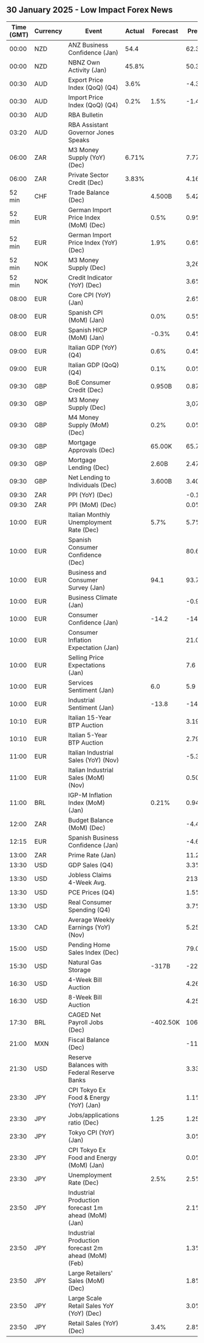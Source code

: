 ## 30 January 2025 - Low Impact Forex News

| Time (GMT) | Currency | Event | Actual | Forecast | Previous |
|------|----------|-------|--------|----------|----------|
| 00:00 | NZD | ANZ Business Confidence (Jan) | 54.4 |  | 62.3 |
| 00:00 | NZD | NBNZ Own Activity (Jan) | 45.8% |  | 50.3% |
| 00:30 | AUD | Export Price Index (QoQ) (Q4) | 3.6% |  | -4.3% |
| 00:30 | AUD | Import Price Index (QoQ) (Q4) | 0.2% | 1.5% | -1.4% |
| 00:30 | AUD | RBA Bulletin |  |  |  |
| 03:20 | AUD | RBA Assistant Governor Jones Speaks |  |  |  |
| 06:00 | ZAR | M3 Money Supply (YoY) (Dec) | 6.71% |  | 7.77% |
| 06:00 | ZAR | Private Sector Credit (Dec) | 3.83% |  | 4.16% |
| 52 min | CHF | Trade Balance (Dec) |  | 4.500B | 5.424B |
| 52 min | EUR | German Import Price Index (MoM) (Dec) |  | 0.5% | 0.9% |
| 52 min | EUR | German Import Price Index (YoY) (Dec) |  | 1.9% | 0.6% |
| 52 min | NOK | M3 Money Supply (Dec) |  |  | 3,266.3B |
| 52 min | NOK | Credit Indicator (YoY) (Dec) |  |  | 3.6% |
| 08:00 | EUR | Core CPI (YoY) (Jan) |  |  | 2.6% |
| 08:00 | EUR | Spanish CPI (MoM) (Jan) |  | 0.0% | 0.5% |
| 08:00 | EUR | Spanish HICP (MoM) (Jan) |  | -0.3% | 0.4% |
| 09:00 | EUR | Italian GDP (YoY) (Q4) |  | 0.6% | 0.4% |
| 09:00 | EUR | Italian GDP (QoQ) (Q4) |  | 0.1% | 0.0% |
| 09:30 | GBP | BoE Consumer Credit (Dec) |  | 0.950B | 0.878B |
| 09:30 | GBP | M3 Money Supply (Dec) |  |  | 3,077.1B |
| 09:30 | GBP | M4 Money Supply (MoM) (Dec) |  | 0.2% | 0.0% |
| 09:30 | GBP | Mortgage Approvals (Dec) |  | 65.00K | 65.72K |
| 09:30 | GBP | Mortgage Lending (Dec) |  | 2.60B | 2.47B |
| 09:30 | GBP | Net Lending to Individuals (Dec) |  | 3.600B | 3.400B |
| 09:30 | ZAR | PPI (YoY) (Dec) |  |  | -0.1% |
| 09:30 | ZAR | PPI (MoM) (Dec) |  |  | 0.0% |
| 10:00 | EUR | Italian Monthly Unemployment Rate (Dec) |  | 5.7% | 5.7% |
| 10:00 | EUR | Spanish Consumer Confidence (Dec) |  |  | 80.6 |
| 10:00 | EUR | Business and Consumer Survey (Jan) |  | 94.1 | 93.7 |
| 10:00 | EUR | Business Climate (Jan) |  |  | -0.91 |
| 10:00 | EUR | Consumer Confidence (Jan) |  | -14.2 | -14.5 |
| 10:00 | EUR | Consumer Inflation Expectation (Jan) |  |  | 21.0 |
| 10:00 | EUR | Selling Price Expectations (Jan) |  |  | 7.6 |
| 10:00 | EUR | Services Sentiment (Jan) |  | 6.0 | 5.9 |
| 10:00 | EUR | Industrial Sentiment (Jan) |  | -13.8 | -14.1 |
| 10:10 | EUR | Italian 15-Year BTP Auction |  |  | 3.19% |
| 10:10 | EUR | Italian 5-Year BTP Auction |  |  | 2.79% |
| 11:00 | EUR | Italian Industrial Sales (YoY) (Nov) |  |  | -5.30% |
| 11:00 | EUR | Italian Industrial Sales (MoM) (Nov) |  |  | 0.50% |
| 11:00 | BRL | IGP-M Inflation Index (MoM) (Jan) |  | 0.21% | 0.94% |
| 12:00 | ZAR | Budget Balance (MoM) (Dec) |  |  | -4.46B |
| 12:15 | EUR | Spanish Business Confidence (Jan) |  |  | -4.6 |
| 13:00 | ZAR | Prime Rate (Jan) |  |  | 11.25% |
| 13:30 | USD | GDP Sales (Q4) |  |  | 3.3% |
| 13:30 | USD | Jobless Claims 4-Week Avg. |  |  | 213.50K |
| 13:30 | USD | PCE Prices (Q4) |  |  | 1.5% |
| 13:30 | USD | Real Consumer Spending (Q4) |  |  | 3.7% |
| 13:30 | CAD | Average Weekly Earnings (YoY) (Nov) |  |  | 5.25% |
| 15:00 | USD | Pending Home Sales Index (Dec) |  |  | 79.0 |
| 15:30 | USD | Natural Gas Storage |  | -317B | -223B |
| 16:30 | USD | 4-Week Bill Auction |  |  | 4.265% |
| 16:30 | USD | 8-Week Bill Auction |  |  | 4.250% |
| 17:30 | BRL | CAGED Net Payroll Jobs (Dec) |  | -402.50K | 106.63K |
| 21:00 | MXN | Fiscal Balance (Dec) |  |  | -110.23B |
| 21:30 | USD | Reserve Balances with Federal Reserve Banks |  |  | 3.331T |
| 23:30 | JPY | CPI Tokyo Ex Food & Energy (YoY) (Jan) |  |  | 1.1% |
| 23:30 | JPY | Jobs/applications ratio (Dec) |  | 1.25 | 1.25 |
| 23:30 | JPY | Tokyo CPI (YoY) (Jan) |  |  | 3.0% |
| 23:30 | JPY | CPI Tokyo Ex Food and Energy (MoM) (Jan) |  |  | 0.0% |
| 23:30 | JPY | Unemployment Rate (Dec) |  | 2.5% | 2.5% |
| 23:50 | JPY | Industrial Production forecast 1m ahead (MoM) (Jan) |  |  | 2.1% |
| 23:50 | JPY | Industrial Production forecast 2m ahead (MoM) (Feb) |  |  | 1.3% |
| 23:50 | JPY | Large Retailers' Sales (MoM) (Dec) |  |  | 1.8% |
| 23:50 | JPY | Large Scale Retail Sales YoY (YoY) (Dec) |  |  | 3.0% |
| 23:50 | JPY | Retail Sales (YoY) (Dec) |  | 3.4% | 2.8% |
